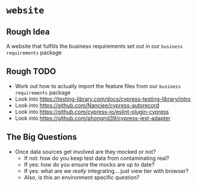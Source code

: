 # `website`

## Rough Idea

A website that fulfills the business requirements set out in our `business requirements` package

## Rough TODO

- Work out how to actually import the feature files from our `business requirements` package
- Look into https://testing-library.com/docs/cypress-testing-library/intro
- Look into https://github.com/Nanciee/cypress-autorecord
- Look into https://github.com/cypress-io/eslint-plugin-cypress
- Look into https://github.com/phongnd39/cypress-jest-adapter
## The Big Questions

- Once data sources get involved are they mocked or not?
    - If not: how do you keep test data from contaminating real?
    - If yes: how do you ensure the mocks are up to date?
    - If yes: what are we _really_ integrating... just view tier with browser?
    - Also, is this an environment specific question?
